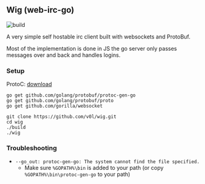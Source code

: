 ## Wig (web-irc-go) 
![build](https://travis-ci.org/v0l/wig.svg?branch=master)

A very simple self hostable irc client built with websockets and ProtoBuf.

Most of the implementation is done in JS the go server only passes messages over and back and handles logins.

### Setup 

ProtoC: [download](https://developers.google.com/protocol-buffers/docs/downloads)

```
go get github.com/golang/protobuf/protoc-gen-go
go get github.com/golang/protobuf/proto
go get github.com/gorilla/websocket
```

```
git clone https://github.com/v0l/wig.git
cd wig
./build
./wig
```

### Troubleshooting

 * ```--go_out: protoc-gen-go: The system cannot find the file specified.```
   * Make sure ```%GOPATH%\bin``` is added to your path (or copy ```%GOPATH%\bin\protoc-gen-go``` to your path)